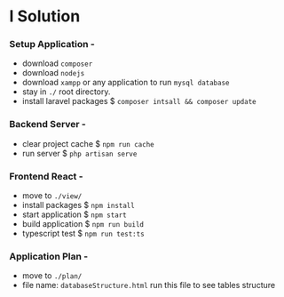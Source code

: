# I Solution 

### Setup Application -
* download `composer`
* download `nodejs`
* download `xampp` or any application to run `mysql database`
* stay in `./` root directory.
* install laravel packages $ `composer intsall && composer update`

### Backend Server -
* clear project cache $ `npm run cache`
* run server $ `php artisan serve`

### Frontend React -
* move to `./view/`
* install packages  $ `npm install`
* start application $ `npm start`
* build application $ `npm run build`
* typescript test $ `npm run test:ts`

### Application Plan -
* move to `./plan/`
* file name: `databaseStructure.html` run this file to see tables structure 
